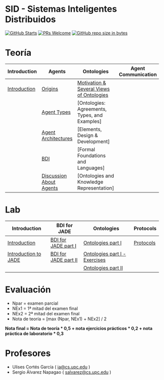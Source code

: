 # SID - Sistemas Inteligentes Distribuidos

[![GitHub Starts](https://img.shields.io/github/stars/waleska404/SID-FIB.svg?style=social&label=Star&maxAge=2592000)](https://github.com/mrrobb/IA-FIB/stargazers)
[![PRs Welcome](https://img.shields.io/badge/PRs-welcome-brightgreen.svg?style=flat-square)](https://egghead.io/courses/how-to-contribute-to-an-open-source-project-on-github)
[![GitHub repo size in bytes](https://img.shields.io/github/repo-size/waleska404/SID-FIB.svg)](https://github.com/MrRobb/IA-FIB)



# Teoría

| Introduction   	| Agents  	| Ontologies 	| Agent Communication | Coordination | Negotiation |
|----------------	|----------	|------------	|------------	|------------	|------------	|
| [Introduction](theory/intro2sid.md) 	| [Origins](/theory/agents/origins.md) | [Motivation & Several Views of Ontologies](/theory/ontologies/motivation.md) 
|         | [Agent Types](/theory/agents/types.md) | [Ontologies: Agreements, Types, and Examples] |
|         | [Agent Architectures](/theory/agents/agent-architectures.md) | [Elements, Design & Development] |
|         | [BDI](/theory/agents/bdi.md) |   [Formal Foundations and Languages] |
|         | [Discussion About Agents](/theory/agents/discussion.md) | [Ontologies and Knowledge Representation] |


# Lab

| Introduction   	| BDI for JADE	| Ontologies 	| Protocols | 
|----------------	|----------	|------------	|------------	|
| [Introduction](lab/intro.md) 	| [BDI for JADE part I](/lab/bdi4jade1.md) | [Ontologies part I](/lab/ontology1.md) | [Protocols](/lab/protocols.md) |
| [Introduction to JADE](lab/intro2jade.md) | [BDI for JADE part II](/lab/bdi4jade2.md) | [Ontologies part I - Exercises](/lab/ontology1-exercises.md) |
|         |    | [Ontologies part II](/lab/ontology2.md) |


# Evaluación

* Npar = examen parcial
* NEx1 = 1ª mitad del examen final
* NEx2 = 2ª mitad del examen final
* Nota de teoría = [max (Npar, NEx1) + NEx2] / 2

**Nota final = Nota de teoría * 0,5 + nota ejercicios prácticos * 0,2 + nota práctica de laboratorio * 0,3**

# Profesores

* Ulises Cortés García ( ia@cs.upc.edu )
* Sergio Álvarez Napagao ( salvarez@cs.upc.edu )
